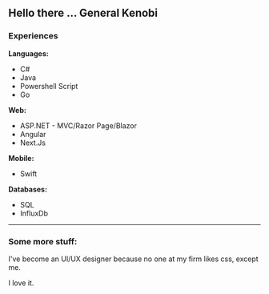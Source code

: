 ## Hello there ... General Kenobi

### Experiences
**Languages:** 
* C#
* Java
* Powershell Script
* Go

**Web:** 
* ASP.NET - MVC/Razor Page/Blazor
* Angular
* Next.Js

**Mobile:** 
* Swift

**Databases:** 
* SQL
* InfluxDb

---
### Some more stuff:

I've become an UI/UX designer because no one at my firm likes css, except me.

I love it.
